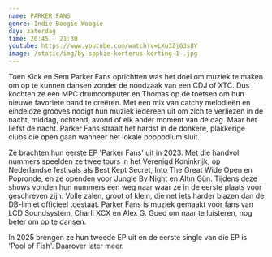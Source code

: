 ```yaml
---
name: PARKER FANS
genre: Indie Boogie Woogie
day: zaterdag
time: 20:45 - 21:30
youtube: https://www.youtube.com/watch?v=LXu3ZjGJs8Y
image: /static/img/by-sophie-korterus-korting-1-.jpg
---
```

Toen Kick en Sem Parker Fans oprichtten was het doel om muziek te maken om op te kunnen dansen zonder de noodzaak van een CDJ of XTC. Dus kochten ze een MPC drumcomputer en Thomas op de toetsen om hun nieuwe favoriete band te creëren. Met een mix van catchy melodieën en eindeloze grooves nodigt hun muziek iedereen uit om zich te verliezen in de nacht, middag, ochtend, avond of elk ander moment van de dag. Maar het liefst de nacht. Parker Fans straalt het hardst in de donkere, plakkerige clubs die open gaan wanneer het lokale poppodium sluit.

Ze brachten hun eerste EP 'Parker Fans' uit in 2023. Met die handvol nummers speelden ze twee tours in het Verenigd Koninkrijk, op Nederlandse festivals als Best Kept Secret, Into The Great Wide Open en Popronde, en ze openden voor Jungle By Night en Altın Gün. Tijdens deze shows vonden hun nummers een weg naar waar ze in de eerste plaats voor geschreven zijn. Volle zalen, groot of klein, die net iets harder blazen dan de DB-limiet officieel toestaat. Parker Fans is muziek gemaakt voor fans van LCD Soundsystem, Charli XCX en Alex G. Goed om naar te luisteren, nog beter om op te dansen.

In 2025 brengen ze hun tweede EP uit en de eerste single van die EP is 'Pool of Fish'. Daarover later meer.